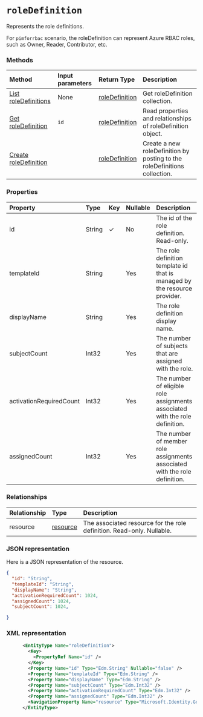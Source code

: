 # `roleDefinition` 
Represents the role definitions. 

For `pimforrbac` scenario, the roleDefinition can represent Azure RBAC roles, such as Owner, Reader, Contributor, etc.


### Methods

| Method		  |Input parameters | Return Type	|Description|
|:---------------|:--------|:--------|:----------|
|[List roleDefinitions](../api/roledefinition_list.md) | None | [roleDefinition](roledefinition.md) |Get roleDefinition collection.|
|[Get roleDefinition](../api/roledefinition_get.md) | `id` | [roleDefinition](roledefinition.md) |Read properties and relationships of roleDefinition object.|
|[Create roleDefinition](../api/resource_post_roledefinitions.md) |  |[roleDefinition](roledefinition.md)| Create a new roleDefinition by posting to the roleDefinitions collection.|


### Properties
| Property	   | Type	| Key | Nullable |  Description|
|:---------------|:--------|:----------|:--------|:----------|
|id|String| ✓ | No| The id of the role definition. Read-only.|
|templateId|String|   | Yes|The role definition template id that is managed by the resource provider.|
|displayName|String|   | Yes|The role definition display name.|
|subjectCount|Int32|   | Yes|The number of subjects that are assigned with the role.|
|activationRequiredCount|Int32|  | Yes|The number of eligible role assignments associated with the role definition.|
|assignedCount|Int32|   | Yes|The number of member role assignments associated with the role definition.|


### Relationships
| Relationship | Type	|Description|
|:---------------|:--------|:----------|
|resource|[resource](resource.md)|The associated resource for the role definition. Read-only. Nullable.|

### JSON representation

Here is a JSON representation of the resource.

<!-- {
  "blockType": "resource",
  "optionalProperties": [

  ],
  "@odata.type": "microsoft.graph.roleDefinition"
}-->

```json
{
  "id": "String",
  "templateId": "String",
  "displayName": "String",
  "activationRequiredCount": 1024,
  "assignedCount": 1024,
  "subjectCount": 1024,

}

```

<!-- uuid: 8fcb5dbc-d5aa-4681-8e31-b001d5168d79
2015-10-25 14:57:30 UTC -->
<!-- {
  "type": "#page.annotation",
  "description": "roleDefinition resource",
  "keywords": "",
  "section": "documentation",
  "tocPath": ""
}-->

### XML representation

```xml
      <EntityType Name="roleDefinition">
        <Key>
          <PropertyRef Name="id" />
        </Key>
        <Property Name="id" Type="Edm.String" Nullable="false" />
        <Property Name="templateId" Type="Edm.String" />
        <Property Name="displayName" Type="Edm.String" />
        <Property Name="subjectCount" Type="Edm.Int32" />
        <Property Name="activationRequiredCount" Type="Edm.Int32" />
        <Property Name="assignedCount" Type="Edm.Int32" />
        <NavigationProperty Name="resource" Type="Microsoft.Identity.Governance.Common.Data.ExternalModels.V1.resource" ContainsTarget="true" />
      </EntityType>
```